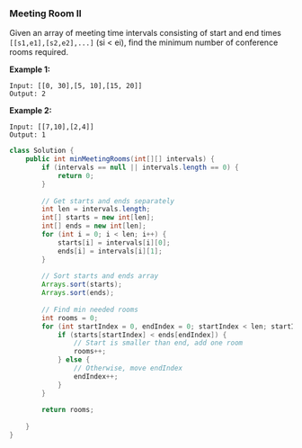 ### Meeting Room II

Given an array of meeting time intervals consisting of start and end times `[[s1,e1],[s2,e2],...]` (si < ei), find the minimum number of conference rooms required.

**Example 1:**

```
Input: [[0, 30],[5, 10],[15, 20]]
Output: 2
```

**Example 2:**

```
Input: [[7,10],[2,4]]
Output: 1
```

~~~java
class Solution {
    public int minMeetingRooms(int[][] intervals) {
        if (intervals == null || intervals.length == 0) {
            return 0;
        }
        
        // Get starts and ends separately
        int len = intervals.length;
        int[] starts = new int[len];
        int[] ends = new int[len];
        for (int i = 0; i < len; i++) {
            starts[i] = intervals[i][0];
            ends[i] = intervals[i][1];
        }
        
        // Sort starts and ends array
        Arrays.sort(starts);
        Arrays.sort(ends);
        
        // Find min needed rooms
        int rooms = 0;
        for (int startIndex = 0, endIndex = 0; startIndex < len; startIndex++) {
            if (starts[startIndex] < ends[endIndex]) {
                // Start is smaller than end, add one room
                rooms++;
            } else {
                // Otherwise, move endIndex
                endIndex++;
            }
        }
        
        return rooms;
        
    }
}
~~~

